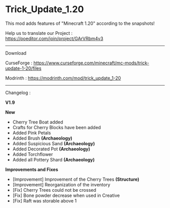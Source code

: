 # Trick_Update_1.20
This mod adds features of "Minecraft 1.20" according to the snapshots!

Help us to translate our Project : https://poeditor.com/join/project/GArVRbm4v3

__________________
Download

CurseForge : https://www.curseforge.com/minecraft/mc-mods/trick-update-1-20/files

Modrinth :  https://modrinth.com/mod/trick_update_1-20
__________________

Changelog :

**V1.9**

**New**
- Cherry Tree Boat added
- Crafts for Cherry Blocks have been added
- Added Pink Petals
- Added Brush **(Archaeology)**
- Added Suspicious Sand **(Archaeology)**
- Added Decorated Pot **(Archaeology)**
- Added Torchflower
- Added all Pottery Shard **(Archaeology)**

**Improvements and Fixes**
- [Improvement] Improvement of the Cherry Trees **(Structure)**
- [Improvement] Reorganization of the inventory
- [Fix] Cherry Trees could not be crossed
- [Fix] Bone powder decrease when used in Creative
- [Fix] Raft was storable above 1
